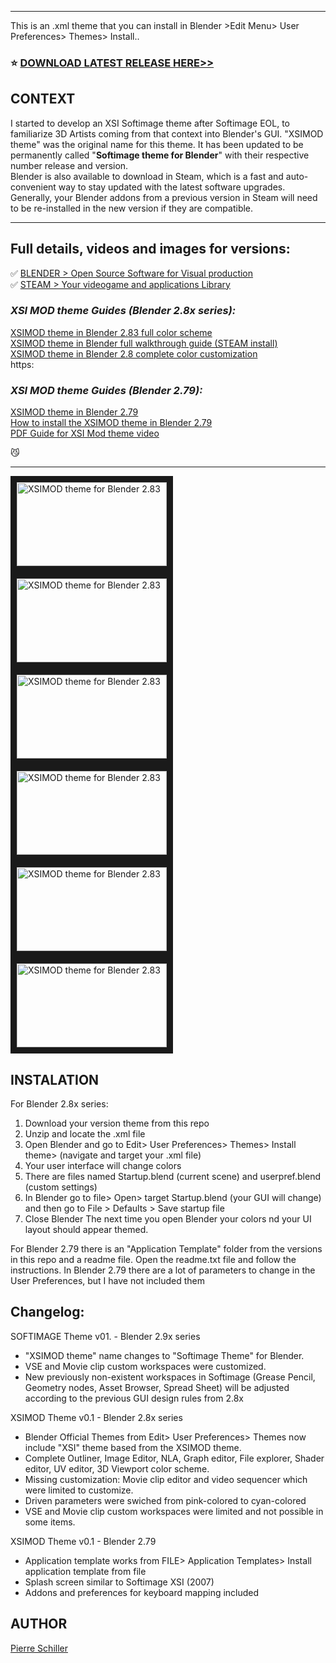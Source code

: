 ***
This is an .xml theme that you can install in Blender >Edit Menu> User Preferences> Themes> Install..
###  :star: <a href="https://github.com/3dcinetv/Softimage_Theme_for_Blender/releases" target="_blank"> **DOWNLOAD LATEST RELEASE HERE>>**</a>

## CONTEXT

I started to develop an XSI Softimage theme after Softimage EOL, to familiarize 3D Artists coming from that context into Blender's GUI.
"XSIMOD theme" was the original name for this theme. It has been updated to be permanently called "**Softimage theme for Blender**" with their respective number release and version. <br>
Blender is also available to download in Steam, which is a fast and auto-convenient way to stay updated with the latest software upgrades. Generally, your Blender addons from a previous version in Steam will need to be re-installed in the new version if they are compatible.

---

## Full details, videos and images for versions:
:white_check_mark: <a href="https://blender.og/" target="_blank"> BLENDER > Open Source Software for Visual production </a> <br>
:white_check_mark: <a href="https://store.steampowered.com/about/">STEAM > Your videogame and applications Library</a><br>
 
### _XSI MOD theme Guides (Blender 2.8x series):_
<a href="https://3dcinetv.com/xsimod-theme-for-blender-2-83-updated-march-2020/" target="_blank">XSIMOD theme in Blender 2.83 full color scheme</a><br>
<a href="https://3dcinetv.com/blender-steam-xsimod-theme/" target="_blank">XSIMOD theme in Blender full walkthrough guide (STEAM install)</a><br>
<a href="//3dcinetv.com/softimage-xsi-mod-theme-on-blender-2-8/" target="_blank">XSIMOD theme in Blender 2.8 complete color customization</a><br>https:

### _XSI MOD theme Guides (Blender 2.79):_
<a href="https://3dcinetv.com/blender-softimage-theme-softimage-mod-theme/" target="_blank">XSIMOD theme in Blender 2.79</a><br>
<a href="https://3dcinetv.com/how-to-install-xsimod-theme-for-blender/" target="_blank">How to install the XSIMOD theme in Blender 2.79</a><br>
<a href="https://youtu.be/tJ3qBfLKqII/" target="_blank">PDF Guide for XSI Mod theme video</a><br>

😼

---
<a href="https://3dcinetv.com/xsimod-theme-for-blender-2-83-updated-march-2020/" target="_blank"><img src="https://static-2.gumroad.com/res/gumroad-public-storage/variants/wi3y31hrhk8kt6iirktqbe7v2qkm/baaca0eb0e33dc4f9d45910b8c86623f0144cea0fe0c2093c546d17d535752eb" 
alt="XSIMOD theme for Blender 2.83" width="240" height="134" border="10" /></a> 
<a href="https://3dcinetv.com/xsimod-theme-for-blender-2-83-updated-march-2020/" target="_blank"><img src="https://static-2.gumroad.com/res/gumroad-public-storage/variants/phppvg0idag7mjknk2a662x73xfj/baaca0eb0e33dc4f9d45910b8c86623f0144cea0fe0c2093c546d17d535752eb" 
alt="XSIMOD theme for Blender 2.83" width="240" height="134" border="10" /></a>
<a href="https://3dcinetv.com/xsimod-theme-for-blender-2-83-updated-march-2020/" target="_blank"><img src="https://static-2.gumroad.com/res/gumroad-public-storage/variants/gknzukt8vyye38w7ywo7ouav9mdl/baaca0eb0e33dc4f9d45910b8c86623f0144cea0fe0c2093c546d17d535752eb" 
alt="XSIMOD theme for Blender 2.83" width="240" height="134" border="10" /></a>
<a href="https://3dcinetv.com/xsimod-theme-for-blender-2-83-updated-march-2020/" target="_blank"><img src="https://static-2.gumroad.com/res/gumroad-public-storage/variants/v6bdjh4ct2w8lk4zswrwvvfw8r8u/baaca0eb0e33dc4f9d45910b8c86623f0144cea0fe0c2093c546d17d535752eb" 
alt="XSIMOD theme for Blender 2.83" width="240" height="134" border="10" /></a> 
<a href="https://3dcinetv.com/xsimod-theme-for-blender-2-83-updated-march-2020/" target="_blank"><img src="https://static-2.gumroad.com/res/gumroad-public-storage/variants/dhwgnd152hxp1jcm2tyuba1039ir/baaca0eb0e33dc4f9d45910b8c86623f0144cea0fe0c2093c546d17d535752eb" 
alt="XSIMOD theme for Blender 2.83" width="240" height="134" border="10" /></a>
<a href="https://3dcinetv.com/xsimod-theme-for-blender-2-83-updated-march-2020/" target="_blank"><img src="https://static-2.gumroad.com/res/gumroad-public-storage/variants/w4wnoro635i5ht6p3kzsmelmz852/baaca0eb0e33dc4f9d45910b8c86623f0144cea0fe0c2093c546d17d535752eb" 
alt="XSIMOD theme for Blender 2.83" width="240" height="134" border="10" /></a> 


## INSTALATION

For Blender 2.8x series:
1. Download your version theme from this repo
2. Unzip and locate the .xml file
3. Open Blender and go to Edit> User Preferences> Themes> Install theme> (navigate and target your .xml file)
4. Your user interface will change colors
5. There are files named Startup.blend (current scene) and userpref.blend (custom settings)
6. In Blender go to file> Open> target Startup.blend (your GUI will change) and then go to File > Defaults > Save startup file
7. Close Blender
The next time you open Blender your colors nd your UI layout should appear themed.

For Blender 2.79 there is an "Application Template" folder from the versions in this repo and a readme file.
Open the readme.txt file and follow the instructions.
In Blender 2.79 there are a lot of parameters to change in the User Preferences, but I have not included them

## Changelog:
SOFTIMAGE Theme v01. - Blender 2.9x series
  - "XSIMOD theme" name changes to "Softimage Theme" for Blender.
  - VSE and Movie clip custom workspaces were customized.
  - New previously non-existent workspaces in Softimage (Grease Pencil, Geometry nodes, Asset Browser, Spread Sheet) will be adjusted
    according to the previous GUI design rules from 2.8x

XSIMOD Theme v0.1 - Blender 2.8x series
  - Blender Official Themes from Edit> User Preferences> Themes now include "XSI" theme based from the XSIMOD theme.
  - Complete Outliner, Image Editor, NLA, Graph editor, File explorer, Shader editor, UV editor, 3D Viewport color scheme.
  - Missing customization: Movie clip editor and video sequencer which were limited to customize.
  - Driven parameters were swiched from pink-colored to cyan-colored
  - VSE and Movie clip custom workspaces were limited and not possible in some items.

XSIMOD Theme v0.1 - Blender 2.79
  - Application template works from FILE> Application Templates> Install application template from file
  - Splash screen similar to Softimage XSI (2007)
  - Addons and preferences for keyboard mapping included

## AUTHOR
<a href="https://github.com/3dcinetv" target="_blank">Pierre Schiller</a><br>

